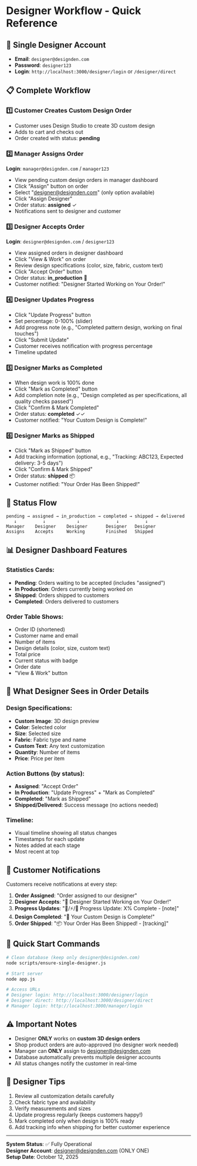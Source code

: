 # Designer Workflow - Quick Reference

## 🎯 Single Designer Account

- **Email**: `designer@designden.com`
- **Password**: `designer123`
- **Login**: `http://localhost:3000/designer/login` or `/designer/direct`

## 📋 Complete Workflow

### 1️⃣ Customer Creates Custom Design Order

- Customer uses Design Studio to create 3D custom design
- Adds to cart and checks out
- Order created with status: **pending**

### 2️⃣ Manager Assigns Order

**Login**: `manager@designden.com` / `manager123`

- View pending custom design orders in manager dashboard
- Click "Assign" button on order
- Select "designer@designden.com" (only option available)
- Click "Assign Designer"
- Order status: **assigned** ✓
- Notifications sent to designer and customer

### 3️⃣ Designer Accepts Order

**Login**: `designer@designden.com` / `designer123`

- View assigned orders in designer dashboard
- Click "View & Work" on order
- Review design specifications (color, size, fabric, custom text)
- Click "Accept Order" button
- Order status: **in_production** 🎨
- Customer notified: "Designer Started Working on Your Order!"

### 4️⃣ Designer Updates Progress

- Click "Update Progress" button
- Set percentage: 0-100% (slider)
- Add progress note (e.g., "Completed pattern design, working on final touches")
- Click "Submit Update"
- Customer receives notification with progress percentage
- Timeline updated

### 5️⃣ Designer Marks as Completed

- When design work is 100% done
- Click "Mark as Completed" button
- Add completion note (e.g., "Design completed as per specifications, all quality checks passed")
- Click "Confirm & Mark Completed"
- Order status: **completed** ✓✓
- Customer notified: "Your Custom Design is Complete!"

### 6️⃣ Designer Marks as Shipped

- Click "Mark as Shipped" button
- Add tracking information (optional, e.g., "Tracking: ABC123, Expected delivery: 3-5 days")
- Click "Confirm & Mark Shipped"
- Order status: **shipped** 📦
- Customer notified: "Your Order Has Been Shipped!"

## 🔄 Status Flow

```
pending → assigned → in_production → completed → shipped → delivered
   ↓          ↓            ↓              ↓          ↓
Manager    Designer    Designer       Designer   Designer
Assigns    Accepts     Working        Finished   Shipped
```

## 📊 Designer Dashboard Features

### Statistics Cards:

- **Pending**: Orders waiting to be accepted (includes "assigned")
- **In Production**: Orders currently being worked on
- **Shipped**: Orders shipped to customers
- **Completed**: Orders delivered to customers

### Order Table Shows:

- Order ID (shortened)
- Customer name and email
- Number of items
- Design details (color, size, custom text)
- Total price
- Current status with badge
- Order date
- "View & Work" button

## 🎨 What Designer Sees in Order Details

### Design Specifications:

- **Custom Image**: 3D design preview
- **Color**: Selected color
- **Size**: Selected size
- **Fabric**: Fabric type and name
- **Custom Text**: Any text customization
- **Quantity**: Number of items
- **Price**: Price per item

### Action Buttons (by status):

- **Assigned**: "Accept Order"
- **In Production**: "Update Progress" + "Mark as Completed"
- **Completed**: "Mark as Shipped"
- **Shipped/Delivered**: Success message (no actions needed)

### Timeline:

- Visual timeline showing all status changes
- Timestamps for each update
- Notes added at each stage
- Most recent at top

## 📧 Customer Notifications

Customers receive notifications at every step:

1. **Order Assigned**: "Order assigned to our designer"
2. **Designer Accepts**: "🎨 Designer Started Working on Your Order!"
3. **Progress Updates**: "🔨/⚡/🎉 Progress Update: X% Complete - [note]"
4. **Design Completed**: "🎊 Your Custom Design is Complete!"
5. **Order Shipped**: "📦 Your Order Has Been Shipped! - [tracking]"

## 🚀 Quick Start Commands

```bash
# Clean database (keep only designer@designden.com)
node scripts/ensure-single-designer.js

# Start server
node app.js

# Access URLs
# Designer login: http://localhost:3000/designer/login
# Designer direct: http://localhost:3000/designer/direct
# Manager login: http://localhost:3000/manager/login
```

## ⚠️ Important Notes

- Designer **ONLY** works on **custom 3D design orders**
- Shop product orders are auto-approved (no designer work needed)
- Manager can **ONLY** assign to designer@designden.com
- Database automatically prevents multiple designer accounts
- All status changes notify the customer in real-time

## 🎯 Designer Tips

1. Review all customization details carefully
2. Check fabric type and availability
3. Verify measurements and sizes
4. Update progress regularly (keeps customers happy!)
5. Mark completed only when design is 100% ready
6. Add tracking info when shipping for better customer experience

---

**System Status**: ✅ Fully Operational  
**Designer Account**: designer@designden.com (ONLY ONE)  
**Setup Date**: October 12, 2025
